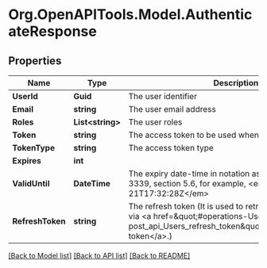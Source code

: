 # Org.OpenAPITools.Model.AuthenticateResponse

## Properties

Name | Type | Description | Notes
------------ | ------------- | ------------- | -------------
**UserId** | **Guid** | The user identifier | [optional] 
**Email** | **string** | The user email address | [optional] 
**Roles** | **List&lt;string&gt;** | The user roles | [optional] 
**Token** | **string** | The access token to be used when calling APIs | 
**TokenType** | **string** | The access token type | [optional] 
**Expires** | **int** |  | [optional] 
**ValidUntil** | **DateTime** | The expiry date-time in notation as defined by RFC 3339, section 5.6, for example, &lt;em&gt;2017-07-21T17:32:28Z&lt;/em&gt; | [optional] 
**RefreshToken** | **string** | The refresh token (It is used to retrieve new access token via &lt;a href&#x3D;\&quot;#operations-Users-post_api_Users_refresh_token\&quot;&gt;/api/Users/refresh-token&lt;/a&gt;.) | [optional] 

[[Back to Model list]](../README.md#documentation-for-models) [[Back to API list]](../README.md#documentation-for-api-endpoints) [[Back to README]](../README.md)


